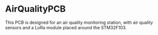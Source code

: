# AirQualityPCB
This PCB is designed for an air quality monitoring station, with air quality sensors and a LoRa module placed around the STM32F103.
